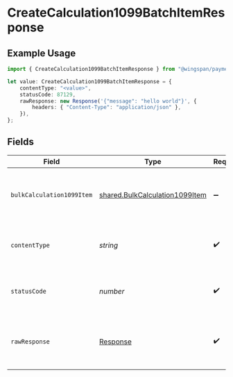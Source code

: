 # CreateCalculation1099BatchItemResponse

## Example Usage

```typescript
import { CreateCalculation1099BatchItemResponse } from "@wingspan/payments/sdk/models/operations";

let value: CreateCalculation1099BatchItemResponse = {
    contentType: "<value>",
    statusCode: 87129,
    rawResponse: new Response('{"message": "hello world"}', {
        headers: { "Content-Type": "application/json" },
    }),
};
```

## Fields

| Field                                                                                   | Type                                                                                    | Required                                                                                | Description                                                                             |
| --------------------------------------------------------------------------------------- | --------------------------------------------------------------------------------------- | --------------------------------------------------------------------------------------- | --------------------------------------------------------------------------------------- |
| `bulkCalculation1099Item`                                                               | [shared.BulkCalculation1099Item](../../../sdk/models/shared/bulkcalculation1099item.md) | :heavy_minus_sign:                                                                      | An item that will be converted into a calculation 1099                                  |
| `contentType`                                                                           | *string*                                                                                | :heavy_check_mark:                                                                      | HTTP response content type for this operation                                           |
| `statusCode`                                                                            | *number*                                                                                | :heavy_check_mark:                                                                      | HTTP response status code for this operation                                            |
| `rawResponse`                                                                           | [Response](https://developer.mozilla.org/en-US/docs/Web/API/Response)                   | :heavy_check_mark:                                                                      | Raw HTTP response; suitable for custom response parsing                                 |
